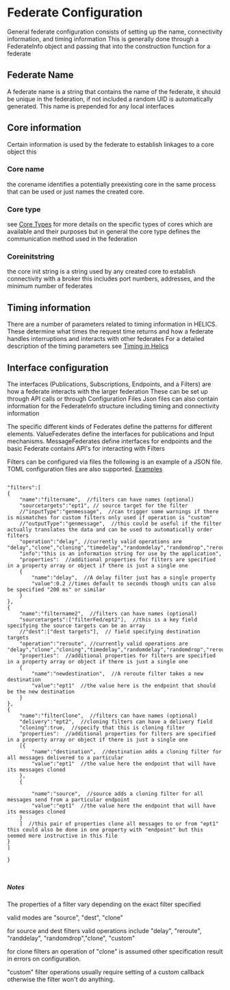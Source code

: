 # Federate Configuration
General federate configuration consists of setting up the name, connectivity information, and timing information
This is generally done through a FederateInfo object and passing that into the construction function for a federate

## Federate Name
A federate name is a string that contains the name of the federate, it should be unique in the federation, if not included a random UID is
automatically generated.  This name is prepended for any local interfaces

## Core information
Certain information is used by the federate to establish linkages to a core object this
### Core name
 the corename identifies a potentially preexisting core in the same process that can be used
or just names the created core.

### Core type
see [Core Types](CoreTypes) for more details on the specific types of cores which are available and their purposes
but in general the core type defines the communication method used in the federation

### Coreinitstring
the core init string is a string used by any created core to establish connectivity with a broker
this includes port numbers, addresses, and the minimum number of federates

## Timing information
There are a number of parameters related to timing information in HELICS.  These determine what times the request time returns and how a federate handles interruptions and interacts with other federates
For a detailed description of the timing parameters see [Timing in Helics](Timing)

## Interface configuration
The interfaces (Publications, Subscriptions, Endpoints, and a Filters) are how a federate interacts with the larger federation
These can be set up through API calls or through Configuration Files
Json files can also contain information for the FederateInfo structure including timing and connectivity information

The specific different kinds of Federates define the patterns for different elements.  ValueFederates define the interfaces for publications and Input mechanisms.
MessageFederates define interfaces for endpoints and the basic Federate contains API's for interacting with Filters

Filters can be configured via files the following is an example of a JSON file.  TOML configuration files are also supported.  [Examples](https://github.com/GMLC-TDC/HELICS-Examples/tree/bdbdf4/example_files)
```

"filters":[
{
	"name":"filtername",  //filters can have names (optional)
	"sourcetargets":"ept1", // source target for the filter
	//"inputType":"genmessage",  //can trigger some warnings if there is mismatches for custom filters only used if operation is "custom"
	//"outputType":"genmessage",  //this could be useful if the filter actually translates the data and can be used to automatically order filters
	"operation":"delay", //currently valid operations are "delay","clone","cloning","timedelay","randomdelay","randomdrop","reroute","redirect","custom"
	"info":"this is an information string for use by the application",
	"properties":  //additional properties for filters are specified in a property array or object if there is just a single one
	{
		"name":"delay",  //A delay filter just has a single property
		"value":0.2	//times default to seconds though units can also be specified "200 ms" or similar
	}
},
{
	"name":"filtername2",  //filters can have names (optional)
	"sourcetargets":["filterFed/ept2"],  //this is a key field specifying the source targets can be an array
	//"dest":["dest targets"],  // field specifying destination targets
	"operation":"reroute", //currently valid operations are "delay","clone","cloning","timedelay","randomdelay","randomdrop","reroute","redirect","custom"
	"properties":  //additional properties for filters are specified in a property array or object if there is just a single one
	{
		"name":"newdestination",  //A reroute filter takes a new destination
		"value":"ept1"	//the value here is the endpoint that should be the new destination
	}
},
{
	"name":"filterClone",  //filters can have names (optional)
	"delivery":"ept2",  //cloning filters can have a delivery field
	"cloning":true,  //specify that this is cloning filter
	"properties":  //additional properties for filters are specified in a property array or object if there is just a single one
	[{
		"name":"destination",  //destination adds a cloning filter for all messages delivered to a particular
		"value":"ept1"	//the value here the endpoint that will have its messages cloned
	},
	{

		"name":"source",  //source adds a cloning filter for all messages send from a particular endpoint
		"value":"ept1"	//the value here the endpoint that will have its messages cloned
	}
	]  //this pair of properties clone all messages to or from "ept1"  this could also be done in one property with "endpoint" but this seemed more instructive in this file
}
]

}



```

##### Notes
The properties of a filter vary depending on the exact filter specified

valid modes are "source", "dest", "clone"

for source and dest filters valid operations include "delay", "reroute", "randdelay", "randomdrop","clone", "custom"

for clone filters an operation of "clone" is assumed other specification result in errors on configuration.

"custom" filter operations usually require setting of a custom callback otherwise the filter won't do anything.
